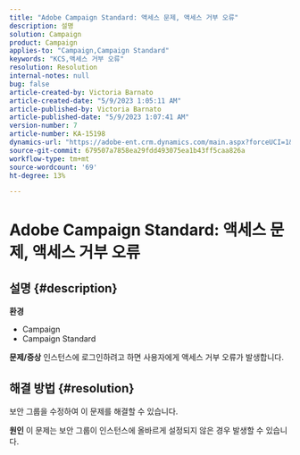 ```yaml
---
title: "Adobe Campaign Standard: 액세스 문제, 액세스 거부 오류"
description: 설명
solution: Campaign
product: Campaign
applies-to: "Campaign,Campaign Standard"
keywords: "KCS,액세스 거부 오류"
resolution: Resolution
internal-notes: null
bug: false
article-created-by: Victoria Barnato
article-created-date: "5/9/2023 1:05:11 AM"
article-published-by: Victoria Barnato
article-published-date: "5/9/2023 1:07:41 AM"
version-number: 7
article-number: KA-15198
dynamics-url: "https://adobe-ent.crm.dynamics.com/main.aspx?forceUCI=1&pagetype=entityrecord&etn=knowledgearticle&id=8ea1ff85-05ee-ed11-8849-6045bd0065b6"
source-git-commit: 679507a7858ea29fdd493075ea1b43ff5caa826a
workflow-type: tm+mt
source-wordcount: '69'
ht-degree: 13%

---
```


# Adobe Campaign Standard: 액세스 문제, 액세스 거부 오류

## 설명 {#description}

<b>환경</b>
- Campaign
- Campaign Standard


<b>문제/증상</b>
인스턴스에 로그인하려고 하면 사용자에게 액세스 거부 오류가 발생합니다.


## 해결 방법 {#resolution}




보안 그룹을 수정하여 이 문제를 해결할 수 있습니다.


<b>원인</b>
이 문제는 보안 그룹이 인스턴스에 올바르게 설정되지 않은 경우 발생할 수 있습니다.
